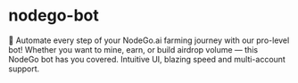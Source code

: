 # nodego-bot
🚀 Automate every step of your NodeGo.ai farming journey with our pro-level bot! Whether you want to mine, earn, or build airdrop volume — this NodeGo bot has you covered. Intuitive UI, blazing speed and multi-account support.
